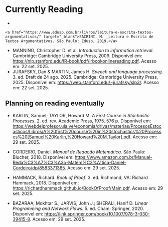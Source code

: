 # Currently Reading

-
~~~
<a href="https://www.edusp.com.br/livros/leitura-e-escrita-textos-argumentativos/" target="_blank">SACRINI, M. _Leitura e Escrita de Textos Argumentativos. São Paulo: Edusp, 2019.</a>
~~~

- MANNING, Christopher D. et al. _Introduction to information retrieval_. Cambridge: Cambridge University Press, 2009. Disponível em: <https://nlp.stanford.edu/IR-book/pdf/irbookonlinereading.pdf>. Acesso em: 22 set. 2025.  
- JURAFSKY, Dan & MARTIN, James H. _Speech and language processing_. 3. ed. Draft de 24 ago. 2025. Cambridge: Cambridge University Press, 2025. Disponível em: <https://web.stanford.edu/~jurafsky/slp3/>. Acesso em: 22 set. 2025.

## Planning on reading eventually

- KARLIN, Samuel; TAYLOR, Howard M. _A First Course in Stochastic Processes_. 2. ed. rev. Academic Press, 1975. 576 p. Disponível em: <https://webdelprofesor.ula.ve/economia/drivas/materias/ProcesosEstocasticos/Libros/A%20first%20course%20in%20stochastics%20Processes%20[Samuel%20Karlin,%20Howard%20M.Taylor].pdf>. Acesso em: 29 set. 2025.

- CORDEIRO, Daniel. _Manual de Redação Matemática_. São Paulo: Blucher, 2018. Disponível em: <https://www.amazon.com.br/Manual-Reda%C3%A7%C3%A3o-Matem%C3%A1tica-Daniel-Cordeiro/dp/8583371385>. Acesso em: 29 set. 2025.

- HAMMACK, Richard. _Book of Proof_. 3. ed. Richmond, VA: Richard Hammack, 2018. Disponível em: <https://richardhammack.github.io/BookOfProof/Main.pdf>. Acesso em: 29 set. 2025.

- BAZARAA, Mokhtar S.; JARVIS, John J.; SHERALI, Hanif D. _Linear Programming and Network Flows_. 5. ed. Cham: Springer, 2020. Disponível em: <https://link.springer.com/book/10.1007/978-3-030-39415-8>. Acesso em: 29 set. 2025.
